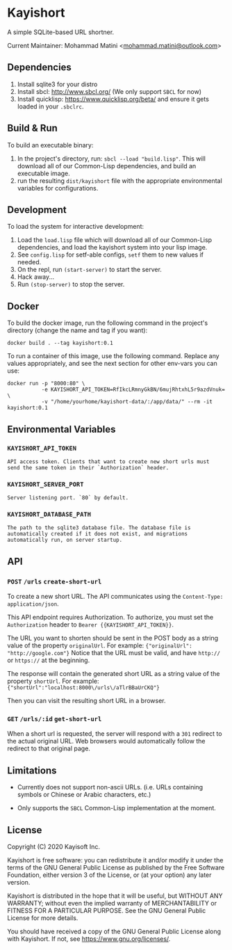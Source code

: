 # Kayishort
A simple SQLite-based URL shortner.

Current Maintainer: Mohammad Matini <<mohammad.matini@outlook.com>>

## Dependencies
1. Install sqlite3 for your distro
2. Install sbcl: http://www.sbcl.org/ (We only support `SBCL` for now)
3. Install quicklisp: https://www.quicklisp.org/beta/ and ensure it
   gets loaded in your `.sbclrc`.

## Build & Run
To build an executable binary:

1. In the project's directory, run: `sbcl --load "build.lisp"`. This
   will download all of our Common-Lisp dependencies, and build an
   executable image.
2. run the resulting `dist/kayishort` file with the appropriate
   environmental variables for configurations.

## Development
To load the system for interactive development:

1. Load the `load.lisp` file which will download all of our
   Common-Lisp dependencies, and load the kayishort system into your
   lisp image.
2. See `config.lisp` for setf-able configs, `setf` them to new values
   if needed.
3. On the repl, run `(start-server)` to start the server.
4. Hack away...
5. Run `(stop-server)` to stop the server.

## Docker
To build the docker image, run the following command in the project's
directory (change the name and tag if you want):

```
docker build . --tag kayishort:0.1
```

To run a container of this image, use the following command. Replace
any values appropriately, and see the next section for other env-vars
you can use:

```
docker run -p "8000:80" \
           -e KAYISHORT_API_TOKEN=RfIkcLRmnyGkBN/6mujRhtxhL5r9azdVnuk= \
           -v "/home/yourhome/kayishort-data/:/app/data/" --rm -it kayishort:0.1
```

## Environmental Variables

### `KAYISHORT_API_TOKEN`
    API access token. Clients that want to create new short urls must
    send the same token in their `Authorization` header.

### `KAYISHORT_SERVER_PORT`
    Server listening port. `80` by default.
    
### `KAYISHORT_DATABASE_PATH`
    The path to the sqlite3 database file. The database file is
    automatically created if it does not exist, and migrations
    automatically run, on server startup.
    
## API

### `POST` `/urls` `create-short-url`
To create a new short URL. The API communicates using the
`Content-Type: application/json`. 

This API endpoint requires Authorization. To authorize, you must set
the `Authorization` header to `Bearer {{KAYISHORT_API_TOKEN}}`.

The URL you want to shorten should be sent in the POST body as a
string value of the property `originalUrl`. For example:
`{"originalUrl": "http://google.com"}` Notice that the URL must be
valid, and have `http://` or `https://` at the beginning.

The response will contain the generated short URL as a string value of
the property `shortUrl`. For example:
`{"shortUrl":"localhost:8000\/urls\/aTlrBBaUrCKQ"}`

Then you can visit the resulting short URL in a browser.

### `GET` `/urls/:id` `get-short-url`
When a short url is requested, the server will respond with a `301`
redirect to the actual original URL. Web browsers would automatically
follow the redirect to that original page.

## Limitations
* Currently does not support non-ascii URLs. (i.e. URLs containing
  symbols or Chinese or Arabic characters, etc.)

* Only supports the `SBCL` Common-Lisp implementation at the moment.

## License
Copyright (C) 2020 Kayisoft Inc.

Kayishort is free software: you can redistribute it and/or modify
it under the terms of the GNU General Public License as published by
the Free Software Foundation, either version 3 of the License, or
(at your option) any later version.

Kayishort is distributed in the hope that it will be useful,
but WITHOUT ANY WARRANTY; without even the implied warranty of
MERCHANTABILITY or FITNESS FOR A PARTICULAR PURPOSE.  See the
GNU General Public License for more details.

You should have received a copy of the GNU General Public License
along with Kayishort. If not, see <https://www.gnu.org/licenses/>.
